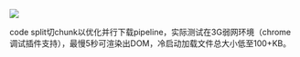 ![](https://github.com/orcastor/webapp/blob/master/demo.gif)

code split切chunk以优化并行下载pipeline，实际测试在3G弱网环境（chrome调试插件支持），最慢5秒可渲染出DOM，冷启动加载文件总大小低至100+KB。
